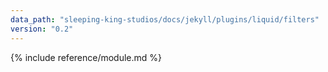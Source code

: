 ```yaml
---
data_path: "sleeping-king-studios/docs/jekyll/plugins/liquid/filters"
version: "0.2"
---
```


{% include reference/module.md %}
